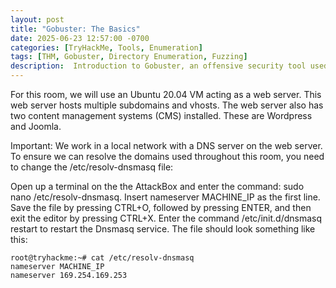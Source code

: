 ```yaml
---
layout: post
title: "Gobuster: The Basics"
date: 2025-06-23 12:57:00 -0700
categories: [TryHackMe, Tools, Enumeration]
tags: [THM, Gobuster, Directory Enumeration, Fuzzing]
description:  Introduction to Gobuster, an offensive security tool used for enumeration.
---
```


For this room, we will use an Ubuntu 20.04 VM acting as a web server. This web server hosts multiple subdomains and vhosts. The web server also has two content management systems (CMS) installed. These are Wordpress and Joomla.

Important: We work in a local network with a DNS server on the web server. To ensure we can resolve the domains used throughout this room, you need to change the /etc/resolv-dnsmasq file:

Open up a terminal on the the AttackBox and enter the command: sudo nano /etc/resolv-dnsmasq.
Insert nameserver MACHINE_IP as the first line.
Save the file by pressing CTRL+O, followed by pressing ENTER, and then exit the editor by pressing CTRL+X.
Enter the command /etc/init.d/dnsmasq restart to restart the Dnsmasq service.
The file should look something like this:

```text
root@tryhackme:~# cat /etc/resolv-dnsmasq 
nameserver MACHINE_IP
nameserver 169.254.169.253
```